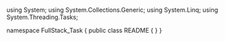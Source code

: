 ﻿using System;
using System.Collections.Generic;
using System.Linq;
using System.Threading.Tasks;

namespace FullStack_Task
{
    public class README
    {
    }
}
